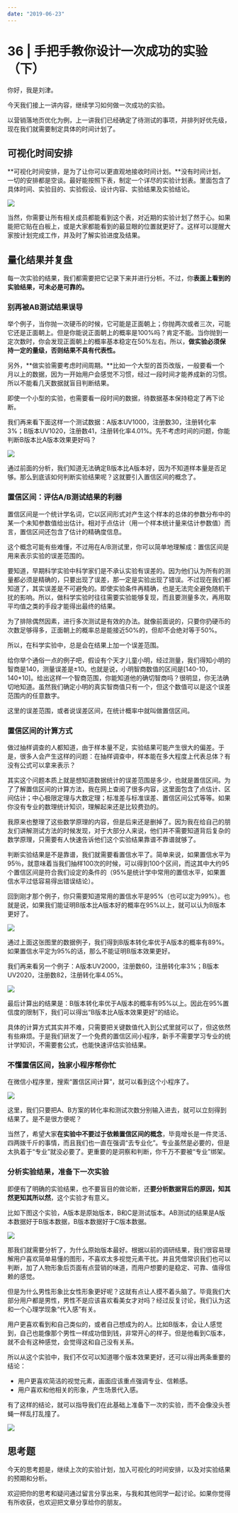 ```yaml
---
date: "2019-06-23"
---  
```

      
# 36 | 手把手教你设计一次成功的实验（下）
你好，我是刘津。

今天我们接上一讲内容，继续学习如何做一次成功的实验。

以营销落地页优化为例，上一讲我们已经确定了待测试的事项，并排列好优先级，现在我们就需要制定具体的时间计划了。

## 可视化时间安排

**可视化时间安排，是为了让你可以更直观地接收时间计划。**没有时间计划，一切的安排都是空谈。最好能按照下表，制定一个详尽的实验计划表。里面包含了具体时间、实验目的、实验假设、设计内容、实验结果及实验结论。

![](./httpsstatic001geekbangorgresourceimage85bd85bbc6b3ce7639e04d678e9f8aee79bd.png)

当然，你需要让所有相关成员都能看到这个表，对近期的实验计划了然于心。如果能把它贴在白板上，或是大家都能看到的最显眼的位置就更好了。这样可以提醒大家按计划完成工作，并及时了解实验进度及结果。

## 量化结果并复盘

每一次实验的结果，我们都需要把它记录下来并进行分析。不过，你**表面上看到的实验结果，可未必是可靠的。**

### 别再被AB测试结果误导

举个例子，当你抛一次硬币的时候，它可能是正面朝上；你抛两次或者三次，可能它还是正面朝上。但是你能说正面朝上的概率是100\%吗？肯定不能。当你抛到一定次数时，你会发现正面朝上的概率基本稳定在50\%左右。所以，**做实验必须保持一定的量级，否则结果不具有代表性。**

另外，**做实验需要考虑时间周期。**比如一个大型的首页改版，一般要看一个月以上的数据，因为一开始用户会感觉不习惯，经过一段时间才能养成新的习惯。所以不能看几天数据就盲目判断结果。

<!-- [[[read_end]]] -->

即使一个小型的实验，也需要看一段时间的数据，待数据基本保持稳定了再下论断。

我们再来看下面这样一个测试数据：A版本UV1000，注册数30，注册转化率3\%；B版本UV1020，注册数41，注册转化率4.01\%。先不考虑时间的问题，你能判断B版本比A版本效果更好吗？

![](./httpsstatic001geekbangorgresourceimage192019166c9de979e19a6d9b01905cf6b620.png)

通过前面的分析，我们知道无法确定B版本比A版本好，因为不知道样本量是否足够。那么到底该如何判断实验结果呢？这就要引入置信区间的概念了。

### 置信区间：评估A/B测试结果的利器

置信区间是一个统计学名词，它以区间形式对产生这个样本的总体的参数分布中的某一个未知参数值给出估计。相对于点估计（用一个样本统计量来估计参数值）而言，置信区间还包含了估计的精确度信息。

这个概念可能有些难懂，不过用在A/B测试里，你可以简单地理解成：置信区间是用来表示实验的误差范围的。

要知道，早期科学实验中科学家们是不承认实验有误差的。因为他们认为所有的测量都必须是精确的，只要出现了误差，那一定是实验出现了错误。不过现在我们都知道了，其实误差是不可避免的。即使实验条件再精确，也是无法完全避免随机干扰的影响。所以，做科学实验时往往需要实验能够复现，而且要测量多次，再用取平均值之类的手段才能得出最终的结果。

为了排除偶然因素，进行多次测试是有效的办法。就像前面说的，只要你扔硬币的次数足够得多，正面朝上的概率总是能接近50\%的，但却不会绝对等于50\%。

所以，在科学实验中，总是会在结果上加一个误差范围。

给你举个通俗一点的例子吧，假设有个天才儿童小明，经过测量，我们得知小明的智商是140，测量误差是±10。也就是说，小明智商数值的区间是\[140-10，140+10\]。给出这样一个智商范围，你能知道他的确切智商吗？很明显，你无法确切地知道。虽然我们确定小明的真实智商值只有一个，但这个数值可以是这个误差范围内的任意数字。

这里的误差范围，或者说误差区间，在统计概率中就叫做置信区间。

### 置信区间的计算方式

做过抽样调查的人都知道，由于样本量不足，实验结果可能产生很大的偏差。于是，很多人会产生这样的问题：在抽样调查中，样本能在多大程度上代表总体？有没有公式可以拿来表示？

其实这个问题本质上就是想知道数据统计的误差范围是多少，也就是置信区间。为了了解置信区间的计算方法，我在网上查阅了很多内容，这里面包含了点估计、区间估计；中心极限定理与大数定理；标准差与标准误差、置信区间公式等等。如果你没有专业的数理统计知识，理解起来还是比较费劲的。

我原来也整理了这些数学原理的内容，但是后来还是删掉了。因为我在给自己的朋友们讲解测试方法的时候发现，对于大部分人来说，他们并不需要知道背后复杂的数学原理，只需要有人快速告诉他们这个实验结果靠谱不靠谱就够了。

判断实验结果是不是靠谱，我们就需要看置信水平了。简单来说，如果置信水平为95％，就意味着当我们抽样100次的时候，可以得到100个区间，而这其中大约95个置信区间是符合我们设定的条件的（95\%是统计学中常用的置信水平，如果置信水平过低容易得出错误结论）。

回到刚才那个例子，你只需要知道常用的置信水平是95\%（也可以定为99\%）。也就是说，如果我们能证明B版本比A版本好的概率在95\%以上，就可以认为B版本更好了。

![](./httpsstatic001geekbangorgresourceimage5198514b31080643823750032c3d7d4f0498.png)

通过上面这张图里的数据例子，我们得到B版本转化率优于A版本的概率有89\%。如果置信水平定为95\%的话，那么不能证明B版本效果更好。

我们再来看另一个例子：A版本UV2000，注册数60，注册转化率3\%；B版本UV2020，注册数82，注册转化率4.05\%。

![](./httpsstatic001geekbangorgresourceimage117e118e477a2fa00fac05e97c7ab4dc007e.png)

最后计算出的结果是：B版本转化率优于A版本的概率有95\%以上。因此在95\%置信度的限制下，我们可以得出“B版本比A版本效果更好”的结论。

具体的计算方式其实并不难，只需要把关键数值代入到公式里就可以了，但这依然有些麻烦。于是我们研发了一个免费的置信区间小程序，新手不需要学习专业的统计学知识，不需要套公式，也能快速评估实验结果。

### 不懂置信区间，独家小程序帮你忙

在微信小程序里，搜索“置信区间计算”，就可以看到这个小程序了。

![](./httpsstatic001geekbangorgresourceimage20e6203acbd0ac5c0d31b64de4eb91c303e6.png)

这里，我们只要把A、B方案的转化率和测试次数分别输入进去，就可以立刻得到结果了。是不是很方便呢？

当然了，希望大家**在实验中不要过于依赖置信区间的概念**，毕竟增长是一件灵活、四两拨千斤的事情，而且我们也一直在强调“去专业化”。专业虽然是必要的，但是太执着于“专业”就没必要了。更重要的是洞察和判断，你千万不要被“专业”绑架。

### 分析实验结果，准备下一次实验

即便有了明确的实验结果，也不要盲目的做论断，还**要分析数据背后的原因，知其然更知其所以然**，这个实验才有意义。

比如下图这个实验，A版本是原始版本，B和C是测试版本。AB测试的结果是A版本数据好于B版本数据，B版本数据好于C版本数据。

![](./httpsstatic001geekbangorgresourceimage86548617b3e7cf5f4ad65f34d8a0a399b154.png)

那我们就需要分析了，为什么原始版本最好。根据以前的调研结果，我们很容易理解用户喜欢简单易懂的图形，不喜欢太多视觉元素干扰。并且凭借常识我们也可以判断，加了人物形象后页面有点营销的味道，而用户想要的是稳定、可靠、值得信赖的感觉。

但是为什么男性形象比女性形象更好呢？这就有点让人摸不着头脑了。毕竟我们大部分用户都是男性，男性不是应该喜欢看美女才对吗？经过反复讨论，我们认为这和一个心理学现象“代入感”有关。

用户更喜欢看到和自己类似的，或者自己想成为的人。比如B版本，会让人感觉到，自己也能像那个男性一样成功借到钱，非常开心的样子。但是他看到C版本，就不会有这种感觉，会觉得这和自己没有关系。

所以从这个实验中，我们不仅可以知道哪个版本效果更好，还可以得出两条重要的结论：

* 用户更喜欢简洁的视觉元素，画面应该重点强调专业、信赖感。
* 用户喜欢和他相关的形象，产生场景代入感。

有了这样的结论，就可以指导我们在此基础上准备下一次的实验，而不会像没头苍蝇一样乱打乱撞了。

![](./httpsstatic001geekbangorgresourceimage71f371babba44f6f066d7a37f82e07468bf3.png)

## 思考题

今天的思考题是，继续上次的实验计划，加入可视化的时间安排，以及对实验结果的预期和分析。

欢迎把你的思考和疑问通过留言分享出来，与我和其他同学一起讨论。如果你觉得有所收获，也欢迎把文章分享给你的朋友。